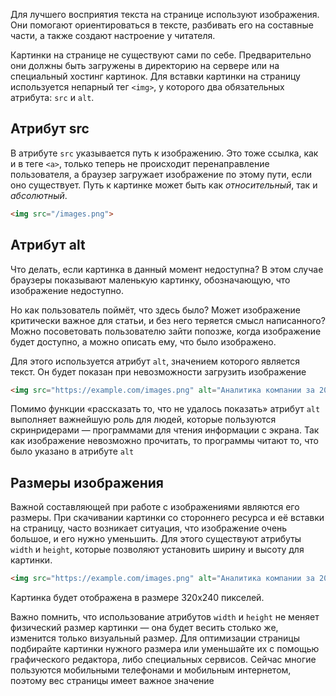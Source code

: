 
Для лучшего восприятия текста на странице используют изображения. Они помогают ориентироваться в тексте, разбивать его на составные части, а также создают настроение у читателя.

Картинки на странице не существуют сами по себе. Предварительно они должны быть загружены в директорию на сервере или на специальный хостинг картинок. Для вставки картинки на страницу используется непарный тег `<img>`, у которого два обязательных атрибута: `src` и `alt`.

## Атрибут src

В атрибуте `src` указывается путь к изображению. Это тоже ссылка, как и в теге `<a>`, только теперь не происходит перенаправление пользователя, а браузер загружает изображение по этому пути, если оно существует. Путь к картинке может быть как _относительный_, так и _абсолютный_.

```html
<img src="/images.png">
```

## Атрибут alt

Что делать, если картинка в данный момент недоступна? В этом случае браузеры показывают маленькую картинку, обозначающую, что изображение недоступно.

Но как пользователь поймёт, что здесь было? Может изображение критически важное для статьи, и без него теряется смысл написанного? Можно посоветовать пользователю зайти попозже, когда изображение будет доступно, а можно описать ему, что было изображено.

Для этого используется атрибут `alt`, значением которого является текст. Он будет показан при невозможности загрузить изображение

```html
<img src="https://example.com/images.png" alt="Аналитика компании за 2007 год">
```

Помимо функции «рассказать то, что не удалось показать» атрибут `alt` выполняет важнейшую роль для людей, которые пользуются скринридерами — программами для чтения информации с экрана. Так как изображение невозможно прочитать, то программы читают то, что было указано в атрибуте `alt`

## Размеры изображения

Важной составляющей при работе с изображениями являются его размеры. При скачивании картинки со стороннего ресурса и её вставки на страницу, часто возникает ситуация, что изображение очень большое, и его нужно уменьшить. Для этого существуют атрибуты `width` и `height`, которые позволяют установить ширину и высоту для картинки.

```html
<img src="https://example.com/images.png" alt="Аналитика компании за 2007 год" width="320" height="240">
```

Картинка будет отображена в размере 320x240 пикселей.

Важно помнить, что использование атрибутов `width` и `height` не меняет физический размер картинки — она будет весить столько же, изменится только визуальный размер. Для оптимизации страницы подбирайте картинки нужного размера или уменьшайте их с помощью графического редактора, либо специальных сервисов. Сейчас многие пользуются мобильными телефонами и мобильным интернетом, поэтому вес страницы имеет важное значение
